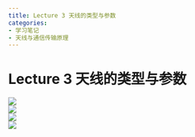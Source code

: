 ```yaml
---
title: Lecture 3 天线的类型与参数  
categories: 
- 学习笔记
- 天线与通信传输原理
---
```

# Lecture 3 天线的类型与参数
![](https://cdn.jsdelivr.net/gh/l61012345/Pic/img/3E086B01F0FC442575E5C8E04AE35E39.png)  
![](https://cdn.jsdelivr.net/gh/l61012345/Pic/img/DDE797FAF6B2844E8DA657C1C6B20E7F.png)  
![](https://cdn.jsdelivr.net/gh/l61012345/Pic/img/CE32250C1D3A9273B71F7A64B61D83C0.png)  
![](https://cdn.jsdelivr.net/gh/l61012345/Pic/img/CE0A293BF2868A3247A2C2CE29E150C2.png)  
